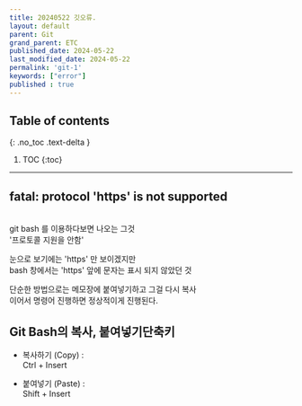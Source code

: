 ```yaml
---
title: 20240522 깃오류.
layout: default
parent: Git
grand_parent: ETC
published_date: 2024-05-22
last_modified_date: 2024-05-22
permalink: 'git-1'
keywords: ["error"]
published : true
---
```

## Table of contents
{: .no_toc .text-delta }

1. TOC
{:toc}
---

## fatal: protocol 'https' is not supported
<br>
git bash 를 이용하다보면 나오는 그것<br>
'프로토콜 지원을 안함'<br>

눈으로 보기에는 'https' 만 보이겠지만<br>
bash 창에서는 'https' 앞에 문자는 표시 되지 않았던 것<br>

단순한 방법으로는 메모장에 붙여넣기하고 그걸 다시 복사<br>
이어서 명령어 진행하면 정상적이게 진행된다.<br>

## Git Bash의 복사, 붙여넣기단축키

- 복사하기 (Copy) : <br>
Ctrl + Insert

- 붙여넣기 (Paste) : <br>
Shift + Insert